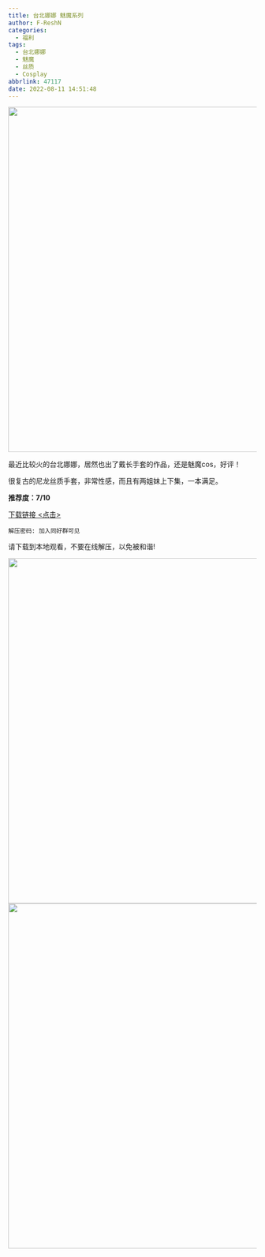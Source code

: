 ```yaml
---
title: 台北娜娜 魅魔系列
author: F-ReshN
categories:
  - 福利
tags:
  - 台北娜娜
  - 魅魔
  - 丝质
  - Cosplay
abbrlink: 47117
date: 2022-08-11 14:51:48
---
```


<img width="700px" src="https://cdn.jsdelivr.net/gh/GloveLover/Image-host/longglovelover/2022/[Nana_Taipei] 魅魔姐妹.cover.jpg"/>

<!-- more -->

最近比较火的台北娜娜，居然也出了戴长手套的作品，还是魅魔cos，好评！

很复古的尼龙丝质手套，非常性感，而且有两姐妹上下集，一本满足。

**推荐度：7/10**

[下载链接 <点击>](https://pan.baidu.com/s/1UCzAhxfapb93X4KXAV2BRg?pwd=no30)

`
解压密码: 加入同好群可见
`

请下载到本地观看，不要在线解压，以免被和谐!

<img width="700px" src="https://cdn.jsdelivr.net/gh/GloveLover/Image-host/longglovelover/2022/[Nana_Taipei] 魅魔姐妹.1.mp4.jpg"/>
<img width="700px" src="https://cdn.jsdelivr.net/gh/GloveLover/Image-host/longglovelover/2022/[Nana_Taipei] 魅魔姐妹.2.mp4.jpg"/>

